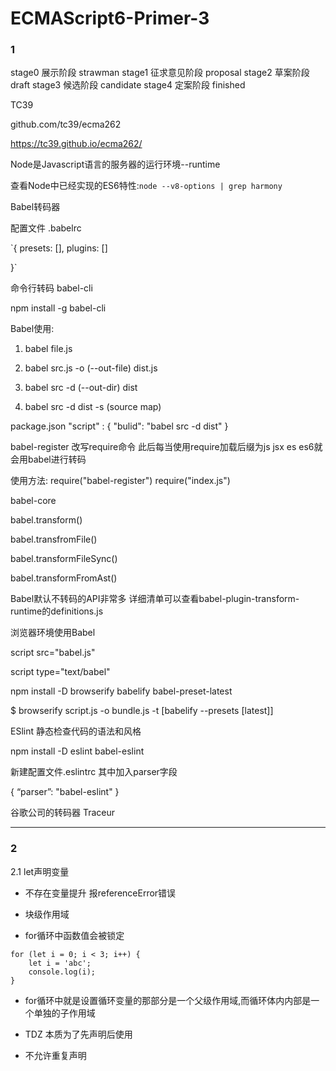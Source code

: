 # ECMAScript6-Primer-3

### 1

stage0 	展示阶段		strawman
stage1 	征求意见阶段  proposal
stage2  草案阶段     draft
stage3  候选阶段	    candidate
stage4  定案阶段     finished


TC39

github.com/tc39/ecma262

https://tc39.github.io/ecma262/


Node是Javascript语言的服务器的运行环境--runtime

查看Node中已经实现的ES6特性:`node --v8-options | grep harmony`

Babel转码器

配置文件 .babelrc

`{
	presets: [],
	plugins: []

}`

命令行转码 babel-cli

npm install -g babel-cli

Babel使用:

1. babel file.js

2. babel src.js -o (--out-file) dist.js

3. babel src -d (--out-dir) dist

4. babel src -d dist -s (source map)

package.json
	"script" : {
		"bulid": "babel src -d dist"
	}


babel-register 改写require命令  此后每当使用require加载后缀为js jsx es es6就会用babel进行转码

使用方法:
require("babel-register")
require("index.js")


babel-core

babel.transform()

babel.transfromFile()

babel.transformFileSync()

babel.transformFromAst()


Babel默认不转码的API非常多 详细清单可以查看babel-plugin-transform-runtime的definitions.js

浏览器环境使用Babel

script src="babel.js"

script type="text/babel"

npm install -D browserify babelify babel-preset-latest

$ browserify script.js -o bundle.js -t [babelify --presets [latest]]

ESlint 静态检查代码的语法和风格

npm install -D eslint babel-eslint

新建配置文件.eslintrc 其中加入parser字段

{
	“parser”: "babel-eslint"
}

谷歌公司的转码器 Traceur

------------------------------------------------------------------------------------------

### 2

2.1 let声明变量

* 不存在变量提升 报referenceError错误

* 块级作用域

* for循环中函数值会被锁定

```
for (let i = 0; i < 3; i++) {
	let i = 'abc';
	console.log(i);
}
```

* for循环中就是设置循环变量的那部分是一个父级作用域,而循环体内内部是一个单独的子作用域

* TDZ 本质为了先声明后使用

* 不允许重复声明



